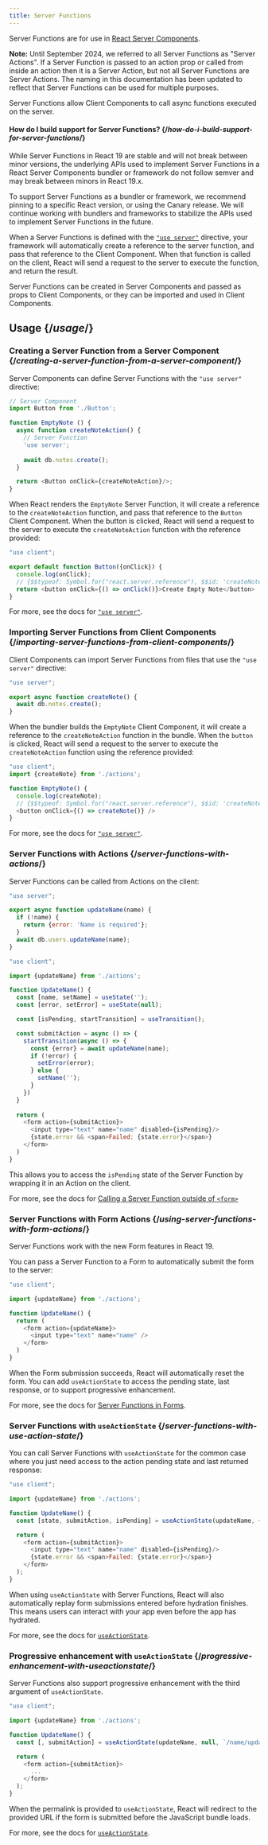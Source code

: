 ```yaml
---
title: Server Functions
---
```


<RSC>

Server Functions are for use in [React Server Components](/learn/start-a-new-react-project#bleeding-edge-react-frameworks).

**Note:** Until September 2024, we referred to all Server Functions as "Server Actions". If a Server Function is passed to an action prop or called from inside an action then it is a Server Action, but not all Server Functions are Server Actions. The naming in this documentation has been updated to reflect that Server Functions can be used for multiple purposes.

</RSC>

<Intro>

Server Functions allow Client Components to call async functions executed on the server.

</Intro>

<InlineToc />

<Note>

#### How do I build support for Server Functions? {/*how-do-i-build-support-for-server-functions*/}

While Server Functions in React 19 are stable and will not break between minor versions, the underlying APIs used to implement Server Functions in a React Server Components bundler or framework do not follow semver and may break between minors in React 19.x. 

To support Server Functions as a bundler or framework, we recommend pinning to a specific React version, or using the Canary release. We will continue working with bundlers and frameworks to stabilize the APIs used to implement Server Functions in the future.

</Note>

When a Server Functions is defined with the [`"use server"`](/reference/rsc/use-server) directive, your framework will automatically create a reference to the server function, and pass that reference to the Client Component. When that function is called on the client, React will send a request to the server to execute the function, and return the result.

Server Functions can be created in Server Components and passed as props to Client Components, or they can be imported and used in Client Components.

## Usage {/*usage*/}

### Creating a Server Function from a Server Component {/*creating-a-server-function-from-a-server-component*/}

Server Components can define Server Functions with the `"use server"` directive:

```js [[2, 7, "'use server'"], [1, 5, "createNoteAction"], [1, 12, "createNoteAction"]]
// Server Component
import Button from './Button';

function EmptyNote () {
  async function createNoteAction() {
    // Server Function
    'use server';
    
    await db.notes.create();
  }

  return <Button onClick={createNoteAction}/>;
}
```

When React renders the `EmptyNote` Server Function, it will create a reference to the `createNoteAction` function, and pass that reference to the `Button` Client Component. When the button is clicked, React will send a request to the server to execute the `createNoteAction` function with the reference provided:

```js {5}
"use client";

export default function Button({onClick}) { 
  console.log(onClick); 
  // {$$typeof: Symbol.for("react.server.reference"), $$id: 'createNoteAction'}
  return <button onClick={() => onClick()}>Create Empty Note</button>
}
```

For more, see the docs for [`"use server"`](/reference/rsc/use-server).


### Importing Server Functions from Client Components {/*importing-server-functions-from-client-components*/}

Client Components can import Server Functions from files that use the `"use server"` directive:

```js [[1, 3, "createNote"]]
"use server";

export async function createNote() {
  await db.notes.create();
}

```

When the bundler builds the `EmptyNote` Client Component, it will create a reference to the `createNoteAction` function in the bundle. When the `button` is clicked, React will send a request to the server to execute the `createNoteAction` function using the reference provided:

```js [[1, 2, "createNote"], [1, 5, "createNote"], [1, 7, "createNote"]]
"use client";
import {createNote} from './actions';

function EmptyNote() {
  console.log(createNote);
  // {$$typeof: Symbol.for("react.server.reference"), $$id: 'createNoteAction'}
  <button onClick={() => createNote()} />
}
```

For more, see the docs for [`"use server"`](/reference/rsc/use-server).

### Server Functions with Actions {/*server-functions-with-actions*/}

Server Functions can be called from Actions on the client:

```js [[1, 3, "updateName"]]
"use server";

export async function updateName(name) {
  if (!name) {
    return {error: 'Name is required'};
  }
  await db.users.updateName(name);
}
```

```js [[1, 3, "updateName"], [1, 13, "updateName"], [2, 11, "submitAction"],  [2, 23, "submitAction"]]
"use client";

import {updateName} from './actions';

function UpdateName() {
  const [name, setName] = useState('');
  const [error, setError] = useState(null);

  const [isPending, startTransition] = useTransition();

  const submitAction = async () => {
    startTransition(async () => {
      const {error} = await updateName(name);
      if (!error) {
        setError(error);
      } else {
        setName('');
      }
    })
  }
  
  return (
    <form action={submitAction}>
      <input type="text" name="name" disabled={isPending}/>
      {state.error && <span>Failed: {state.error}</span>}
    </form>
  )
}
```

This allows you to access the `isPending` state of the Server Function by wrapping it in an Action on the client.

For more, see the docs for [Calling a Server Function outside of `<form>`](/reference/rsc/use-server#calling-a-server-function-outside-of-form)

### Server Functions with Form Actions {/*using-server-functions-with-form-actions*/}

Server Functions work with the new Form features in React 19.

You can pass a Server Function to a Form to automatically submit the form to the server:


```js [[1, 3, "updateName"], [1, 7, "updateName"]]
"use client";

import {updateName} from './actions';

function UpdateName() {
  return (
    <form action={updateName}>
      <input type="text" name="name" />
    </form>
  )
}
```

When the Form submission succeeds, React will automatically reset the form. You can add `useActionState` to access the pending state, last response, or to support progressive enhancement.

For more, see the docs for [Server Functions in Forms](/reference/rsc/use-server#server-functions-in-forms).

### Server Functions with `useActionState` {/*server-functions-with-use-action-state*/}

You can call Server Functions with `useActionState` for the common case where you just need access to the action pending state and last returned response:

```js [[1, 3, "updateName"], [1, 6, "updateName"], [2, 6, "submitAction"], [2, 9, "submitAction"]]
"use client";

import {updateName} from './actions';

function UpdateName() {
  const [state, submitAction, isPending] = useActionState(updateName, {error: null});

  return (
    <form action={submitAction}>
      <input type="text" name="name" disabled={isPending}/>
      {state.error && <span>Failed: {state.error}</span>}
    </form>
  );
}
```

When using `useActionState` with Server Functions, React will also automatically replay form submissions entered before hydration finishes. This means users can interact with your app even before the app has hydrated.

For more, see the docs for [`useActionState`](/reference/react-dom/hooks/useFormState).

### Progressive enhancement with `useActionState` {/*progressive-enhancement-with-useactionstate*/}

Server Functions also support progressive enhancement with the third argument of `useActionState`.

```js [[1, 3, "updateName"], [1, 6, "updateName"], [2, 6, "/name/update"], [3, 6, "submitAction"], [3, 9, "submitAction"]]
"use client";

import {updateName} from './actions';

function UpdateName() {
  const [, submitAction] = useActionState(updateName, null, `/name/update`);

  return (
    <form action={submitAction}>
      ...
    </form>
  );
}
```

When the <CodeStep step={2}>permalink</CodeStep> is provided to `useActionState`, React will redirect to the provided URL if the form is submitted before the JavaScript bundle loads.

For more, see the docs for [`useActionState`](/reference/react-dom/hooks/useFormState).
